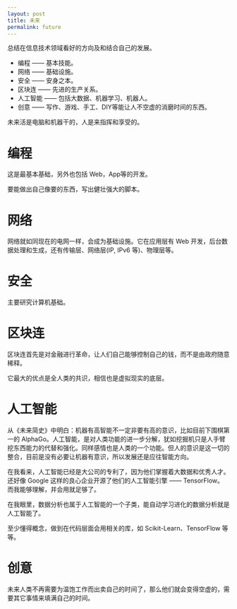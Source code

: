 ```yaml
---
layout: post
title: 未来
permalink: future
---
```


总结在信息技术领域看好的方向及和结合自己的发展。

- 编程 —— 基本技能。
- 网络 —— 基础设施。
- 安全 —— 安身之本。
- 区块连 —— 先进的生产关系。
- 人工智能 —— 包括大数据、机器学习、机器人。
- 创意 —— 写作、游戏、手工、DIY等能让人不空虚的消磨时间的东西。

未来活是电脑和机器干的，人是来指挥和享受的。

# 编程
这是最基本基础，另外也包括 Web，App等的开发。

要能做出自己像要的东西，写出健壮强大的脚本。

# 网络
网络就如同现在的电网一样，会成为基础设施。它在应用层有 Web 开发，后台数据处理和生成，还有传输层、网络层(IP, IPv6 等)、物理层等。


# 安全
主要研究计算机基础。



# 区块连
区块连首先是对金融进行革命，让人们自己能够控制自己的钱，而不是由政府随意稀释。

它最大的优点是全人类的共识，相信也是虚拟现实的底层。


# 人工智能
从《未来简史》中明白：机器有高智能不一定非要有高的意识，比如目前下围棋第一的 AlphaGo。人工智能，是对人类功能的进一步分解，犹如挖掘机只是人手臂挖东西能力的代替和强化。同样感情也是人类的一个功能。但人的意识是这一切的整合，目前是没有必要让机器有意识，所以发展还是应往智能方向。

在我看来，人工智能已经是大公司的专利了，因为他们掌握着大数据和优秀人才。还好像 Google 这样的良心企业开源了他们的人工智能引擎 —— TensorFlow。而我能够理解，并会用就足够了。

在我眼里，数据分析也属于人工智能的一个子类，能自动学习进化的数据分析就是人工智能了。

至少懂得概念，做到在代码层面会用相关的库，如 Scikit-Learn、TensorFlow 等等。


# 创意
未来人类不再需要为温饱工作而出卖自己的时间了，那么他们就会变得空虚的，需要其它事情来填满自己的时间。

